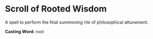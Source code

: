 # Scroll of Rooted Wisdom

A spell to perform the final summoning rite of philosophical attunement.

**Casting Word:** root
